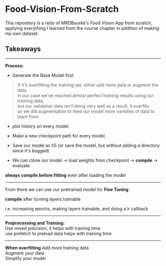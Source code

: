# Food-Vision-From-Scratch
This repository is a redo of MRDBourke's Food Vision App from scratch, applying everything I learned from the course chapter in addition of making my own dataset.

## Takeaways
-----------------

**Process:** 
* Generate the Base Model first  
> If it's overfitting the training set, either add more data or augment the data  
in our case we've reached almost perfect training results using our training data,  
but our validation data isn't doing very well as a result, it overfits  
so we did augmentation to feed our model more varieties of data to learn from.  
  
* plot history on every model.  
  
* Make a new checkpoint path for every model,  
  
* Save our model as h5 (or save the model, but without adding a directory since it's bugged)
  
* We can clone our model -> load weights from checkpoint -> **compile** -> evaluate  
  
**always compile before fitting** even after loading the model    
  

-----------------

From there we can use our pretrained model for **Fine Tuning**  
  
**compile** after turning layers trainable  
  
i.e. increasing epochs, making layers trainable, and doing a lr callback

-----------------

**Preprocessing and Training:**  
Use mixed precision, it helps with training time.  
use prefetch to preload data helps with training time  

-----------------

**When overfitting**
Add more training data  
Augment your data  
Simplify your model